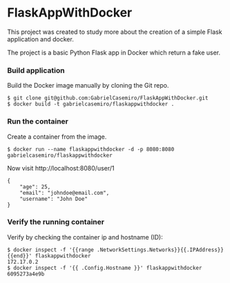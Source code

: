 # FlaskAppWithDocker
This project was created to study more about the creation of a simple Flask application and docker.

The project is a basic Python Flask app in Docker which return a fake user.

### Build application
Build the Docker image manually by cloning the Git repo.
```
$ git clone git@github.com:GabrielCasemiro/FlaskAppWithDocker.git
$ docker build -t gabrielcasemiro/flaskappwithdocker .
```

### Run the container
Create a container from the image.
```
$ docker run --name flaskappwithdocker -d -p 8080:8080 gabrielcasemiro/flaskappwithdocker
```

Now visit http://localhost:8080/user/1
```
{
    "age": 25,
    "email": "johndoe@email.com",
    "username": "John Doe"
}
```

### Verify the running container
Verify by checking the container ip and hostname (ID):
```
$ docker inspect -f '{{range .NetworkSettings.Networks}}{{.IPAddress}}{{end}}' flaskappwithdocker
172.17.0.2
$ docker inspect -f '{{ .Config.Hostname }}' flaskappwithdocker
6095273a4e9b
```